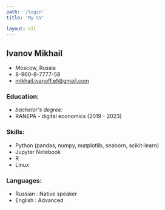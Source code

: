 ```yaml
---
path: '/login'
title: 'My CV'

layout: nil
---
```

## Ivanov Mikhail


* Moscow, Russia 
* 8-960-8-7777-58 
* mikhail.ivanoff.ef@gmail.com


### Education:
* _bachelor's degree:_
* RANEPA - digital economics (2019 - 2023)

### Skills:
* Python (pandas, numpy, matplotlib, seaborn, scikit-learn)
* Jupyter Notebook
* R
* Linux 

### Languages:
* Russian : Native speaker
* English : Advanced

